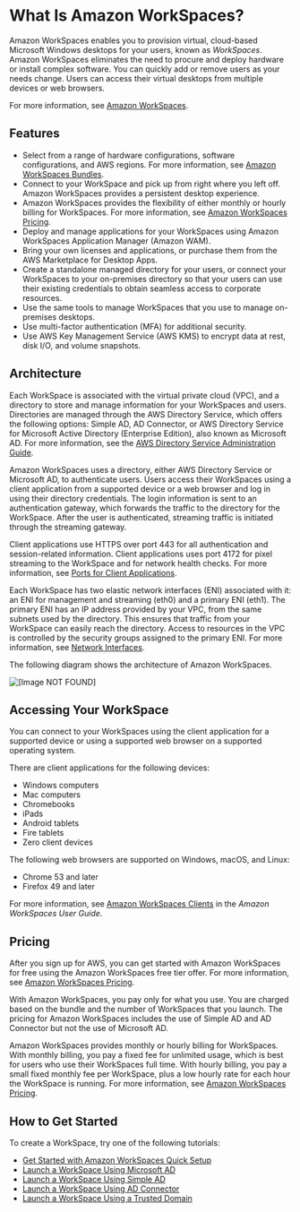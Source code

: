 # What Is Amazon WorkSpaces?<a name="amazon-workspaces"></a>

Amazon WorkSpaces enables you to provision virtual, cloud\-based Microsoft Windows desktops for your users, known as *WorkSpaces*\. Amazon WorkSpaces eliminates the need to procure and deploy hardware or install complex software\. You can quickly add or remove users as your needs change\. Users can access their virtual desktops from multiple devices or web browsers\.

For more information, see [Amazon WorkSpaces](https://aws.amazon.com/workspaces/)\.

## Features<a name="features"></a>
+ Select from a range of hardware configurations, software configurations, and AWS regions\. For more information, see [Amazon WorkSpaces Bundles](https://aws.amazon.com/workspaces/details/#Amazon_WorkSpaces_Bundles)\.
+ Connect to your WorkSpace and pick up from right where you left off\. Amazon WorkSpaces provides a persistent desktop experience\.
+ Amazon WorkSpaces provides the flexibility of either monthly or hourly billing for WorkSpaces\. For more information, see [Amazon WorkSpaces Pricing](https://aws.amazon.com/workspaces/pricing/)\.
+ Deploy and manage applications for your WorkSpaces using Amazon WorkSpaces Application Manager \(Amazon WAM\)\.
+ Bring your own licenses and applications, or purchase them from the AWS Marketplace for Desktop Apps\.
+ Create a standalone managed directory for your users, or connect your WorkSpaces to your on\-premises directory so that your users can use their existing credentials to obtain seamless access to corporate resources\.
+ Use the same tools to manage WorkSpaces that you use to manage on\-premises desktops\.
+ Use multi\-factor authentication \(MFA\) for additional security\.
+ Use AWS Key Management Service \(AWS KMS\) to encrypt data at rest, disk I/O, and volume snapshots\.

## Architecture<a name="architecture"></a>

Each WorkSpace is associated with the virtual private cloud \(VPC\), and a directory to store and manage information for your WorkSpaces and users\. Directories are managed through the AWS Directory Service, which offers the following options: Simple AD, AD Connector, or AWS Directory Service for Microsoft Active Directory \(Enterprise Edition\), also known as Microsoft AD\. For more information, see the [AWS Directory Service Administration Guide](http://docs.aws.amazon.com/directoryservice/latest/admin-guide/)\.

Amazon WorkSpaces uses a directory, either AWS Directory Service or Microsoft AD, to authenticate users\. Users access their WorkSpaces using a client application from a supported device or a web browser and log in using their directory credentials\. The login information is sent to an authentication gateway, which forwards the traffic to the directory for the WorkSpace\. After the user is authenticated, streaming traffic is initiated through the streaming gateway\.

Client applications use HTTPS over port 443 for all authentication and session\-related information\. Client applications uses port 4172 for pixel streaming to the WorkSpace and for network health checks\. For more information, see [Ports for Client Applications](workspaces-port-requirements.md#client-application-ports)\.

Each WorkSpace has two elastic network interfaces \(ENI\) associated with it: an ENI for management and streaming \(eth0\) and a primary ENI \(eth1\)\. The primary ENI has an IP address provided by your VPC, from the same subnets used by the directory\. This ensures that traffic from your WorkSpace can easily reach the directory\. Access to resources in the VPC is controlled by the security groups assigned to the primary ENI\. For more information, see [Network Interfaces](workspaces-port-requirements.md#network-interfaces)\.

The following diagram shows the architecture of Amazon WorkSpaces\.

![\[Image NOT FOUND\]](http://docs.aws.amazon.com/workspaces/latest/adminguide/images/architectural_diagram.png)

## Accessing Your WorkSpace<a name="devices"></a>

You can connect to your WorkSpaces using the client application for a supported device or using a supported web browser on a supported operating system\.

There are client applications for the following devices:
+ Windows computers
+ Mac computers
+ Chromebooks
+ iPads
+ Android tablets
+ Fire tablets
+ Zero client devices

The following web browsers are supported on Windows, macOS, and Linux:
+ Chrome 53 and later
+ Firefox 49 and later

For more information, see [Amazon WorkSpaces Clients](http://docs.aws.amazon.com/workspaces/latest/userguide/amazon-workspaces-clients.html) in the *Amazon WorkSpaces User Guide*\.

## Pricing<a name="pricing"></a>

After you sign up for AWS, you can get started with Amazon WorkSpaces for free using the Amazon WorkSpaces free tier offer\. For more information, see [Amazon WorkSpaces Pricing](https://aws.amazon.com/workspaces/pricing/)\.

With Amazon WorkSpaces, you pay only for what you use\. You are charged based on the bundle and the number of WorkSpaces that you launch\. The pricing for Amazon WorkSpaces includes the use of Simple AD and AD Connector but not the use of Microsoft AD\.

Amazon WorkSpaces provides monthly or hourly billing for WorkSpaces\. With monthly billing, you pay a fixed fee for unlimited usage, which is best for users who use their WorkSpaces full time\. With hourly billing, you pay a small fixed monthly fee per WorkSpace, plus a low hourly rate for each hour the WorkSpace is running\. For more information, see [Amazon WorkSpaces Pricing](https://aws.amazon.com/workspaces/pricing/)\.

## How to Get Started<a name="how-to-start"></a>

To create a WorkSpace, try one of the following tutorials:
+ [Get Started with Amazon WorkSpaces Quick Setup](getting-started.md)
+ [Launch a WorkSpace Using Microsoft AD](launch-workspace-microsoft-ad.md)
+ [Launch a WorkSpace Using Simple AD](launch-workspace-simple-ad.md)
+ [Launch a WorkSpace Using AD Connector](launch-workspace-ad-connector.md)
+ [Launch a WorkSpace Using a Trusted Domain](launch-workspace-trusted-domain.md)